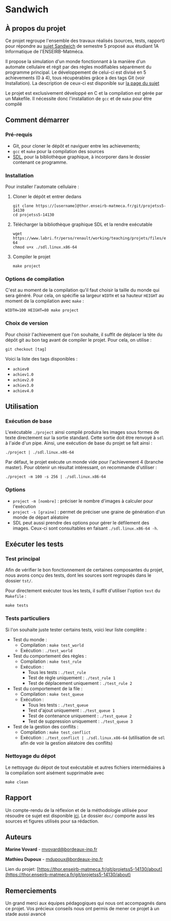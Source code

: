 # Sandwich

## À propos du projet

Ce projet regroupe l'ensemble des travaux réalisés (sources, tests, rapport) pour répondre au [sujet Sandwich](https://www.labri.fr/perso/renault/working/teaching/projets/2021-22-S5-Sandwich.php) de semestre 5 proposé aux étudiant 1A Informatique de l'ENSEIRB-Matméca.

Il propose la simulation d'un monde fonctionnant à la manière d'un automate cellulaire et régit par des règles modifiables séparément du programme principal. Le développement de celui-ci est divisé en 5 achievements (0 à 4), tous récupérables grâce à des tags Git (voir Installation). La description de ceux-ci est disponible sur [la page du sujet](https://www.labri.fr/perso/renault/working/teaching/projets/2021-22-S5-Sandwich.php)

Le projet est exclusivement développé en C et la compilation est gérée par un Makefile. Il nécessite donc l'installation de `gcc` et de `make` pour être compilé

## Comment démarrer

### Pré-requis

* Git, pour cloner le dépôt et naviguer entre les achievements; 
* `gcc` et `make` pour la compilation des sources
* [SDL](https://www.labri.fr/perso/renault/working/teaching/projets/files/exe/sdl.linux.x86-64), pour la bibliothèque graphique, à incorporer dans le dossier contenant ce programme.

### Installation

Pour installer l'automate cellulaire : 

1. Cloner le dépôt et entrer dedans
   ```
   git clone https://[username]@thor.enseirb-matmeca.fr/git/projetss5-14130
   cd projetss5-14130
   ```
2. Télécharger la bibliothèque graphique SDL et la rendre exécutable
   ```
   wget https://www.labri.fr/perso/renault/working/teaching/projets/files/exe/sdl.linux.x86-64
   chmod u+x ./sdl.linux.x86-64
   ```
3. Compiler le projet
   
   ```
   make project
   ```

### Options de compilation

C'est au moment de la compilation qu'il faut choisir la taille du monde qui sera généré. Pour cela, on spécifie sa largeur `WIDTH` et sa hauteur `HEIGHT` au moment de la compilation avec `make` :

```
WIDTH=100 HEIGHT=80 make project
```

### Choix de version

Pour choisir l'achievement que l'on souhaite, il suffit de déplacer la tête du dépôt git au bon tag avant de compiler le projet. Pour cela, on utilise :

```
git checkout [tag]
```

Voici la liste des tags disponibles :
* `achiev0`
* `achiev1.0`
* `achiev2.0`
* `achiev3.0`
* `achiev4.0`

## Utilisation

### Exécution de base

L'exécutable `./project` ainsi compilé produira les images sous formes de texte directement sur la sortie standard. Cette sortie doit être renvoyé à `sdl` à l'aide d'un pipe.
Ainsi, une exécution de base du projet se fait ainsi :

```
./project | ./sdl.linux.x86-64
```

Par défaut, le projet exécute un monde vide pour l'achievement 4 (branche master). Pour obtenir un résultat intéressant, on recommande d'utiliser :

```
./project -m 100 -s 256 | ./sdl.linux.x86-64
```


### Options


* `project -m [nombre]` : préciser le nombre d'images à calculer pour l'exécution
* `project -s [graine]` : permet de préciser une graine de génération d'un monde de départ aléatoire
* SDL peut aussi prendre des options pour gérer le défilement des images. Ceux-ci sont consultables en faisant `./sdl.linux.x86-64 -h`.

## Exécuter les tests

### Test principal

Afin de vérifier le bon fonctionnement de certaines composantes du projet, nous avons conçu des tests, dont les sources sont regroupés dans le dossier `tst/`.

Pour directement exécuter tous les tests, il suffit d'utiliser l'option `test` du `Makefile` :
```
make tests
```

### Tests particuliers

Si l'on souhaite juste tester certains tests, voici leur liste complète :
* Test du monde :
  * Compilation : `make test_world`
  * Exécution : `./test_world`
* Test du comportement des règles :
  * Compilation : `make test_rule`
  * Exécution :
    * Tous les tests : `./test_rule`
    * Test de règle uniquement : `./test_rule 1`
    * Test de déplacement uniquement : `./test_rule 2`
* Test du comportement de la file :
  * Compilation : `make test_queue`
  * Exécution :
    * Tous les tests : `./test_queue`
    * Test d'ajout uniquement : `./test_queue 1`
    * Test de contenance uniquement : `./test_queue 2`
    * Test de suppression uniquement : `./test_queue 3`
* Test de la gestion des conflits :
  * Compilation : `make test_conflict`
  * Exécution : `./test_conflict | ./sdl.linux.x86-64` (utilisation de `sdl` afin de voir la gestion aléatoire des conflits)

### Nettoyage du dépot

Le nettoyage du dépot de tout exécutable et autres fichiers intermédiaires à la compilation sont aisément supprimable avec
```
make clean
```

## Rapport

Un compte-rendu de la réflexion et de la méthodologie utilisée pour résoudre ce sujet est disponible [ici](https://thor.enseirb-matmeca.fr/git/projetss5-14130/tree/doc/report.pdf). Le dossier `doc/` comporte aussi les sources et figures utilisés pour sa rédaction.

## Auteurs

**Marine Vovard** - mvovard@bordeaux-inp.fr

**Mathieu Dupoux** - mdupoux@bordeaux-inp.fr

Lien du projet: [https://thor.enseirb-matmeca.fr/git/projetss5-14130/about](https://thor.enseirb-matmeca.fr/git/projetss5-14130/about)

## Remerciements

Un grand merci aux équipes pédagogiques qui nous ont accompagnés dans ce projet. Vos précieux conseils nous ont permis de mener ce projet à un stade aussi avancé
